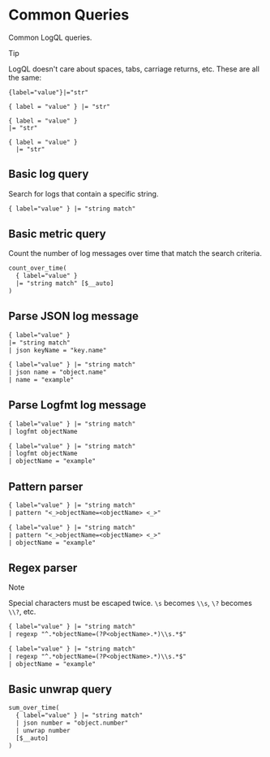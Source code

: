 # Common Queries

Common LogQL queries.

> [!TIP]
> LogQL doesn't care about spaces, tabs, carriage returns, etc. These are all the same:
>
> ```
> {label="value"}|="str"
> 
> { label = "value" } |= "str"
> 
> { label = "value" } 
> |= "str"
>
> { label = "value" } 
>   |= "str"
> ```

## Basic log query

Search for logs that contain a specific string.

```txt
{ label="value" } |= "string match"
```

## Basic metric query

Count the number of log messages over time that match the search criteria.

```txt
count_over_time( 
  { label="value" } 
  |= "string match" [$__auto] 
)
```

## Parse JSON log message

```txt
{ label="value" } 
|= "string match" 
| json keyName = "key.name"
```

```txt
{ label="value" } |= "string match" 
| json name = "object.name" 
| name = "example"
```

## Parse Logfmt log message

```txt
{ label="value" } |= "string match" 
| logfmt objectName
```

```txt
{ label="value" } |= "string match" 
| logfmt objectName 
| objectName = "example"
```

## Pattern parser

```txt
{ label="value" } |= "string match" 
| pattern "<_>objectName=<objectName> <_>"
```

```txt
{ label="value" } |= "string match" 
| pattern "<_>objectName=<objectName> <_>" 
| objectName = "example"
```

## Regex parser

> [!NOTE]
> Special characters must be escaped twice. `\s` becomes `\\s`, `\?` becomes `\\?`, etc.

```txt
{ label="value" } |= "string match" 
| regexp "^.*objectName=(?P<objectName>.*)\\s.*$"
```

```txt
{ label="value" } |= "string match" 
| regexp "^.*objectName=(?P<objectName>.*)\\s.*$" 
| objectName = "example"
```

## Basic unwrap query

```txt
sum_over_time(
  { label="value" } |= "string match"
  | json number = "object.number"
  | unwrap number
  [$__auto]
)
```
